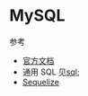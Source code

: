 # MySQL

参考

- [官方文档](https://dev.mysql.com/doc/)
- 通用 SQL 见[sql](../sql/README.md);
- [Sequelize](https://sequelize.org/)
